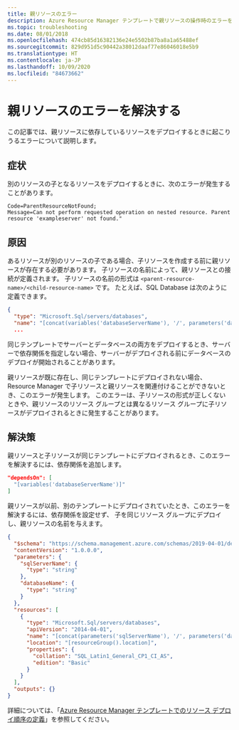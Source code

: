 ```yaml
---
title: 親リソースのエラー
description: Azure Resource Manager テンプレートで親リソースの操作時のエラーを解決する方法について説明します。
ms.topic: troubleshooting
ms.date: 08/01/2018
ms.openlocfilehash: 474cb85d16382136e24e5502b87ba8a1a65488ef
ms.sourcegitcommit: 829d951d5c90442a38012daaf77e86046018e5b9
ms.translationtype: HT
ms.contentlocale: ja-JP
ms.lasthandoff: 10/09/2020
ms.locfileid: "84673662"
---
```

# <a name="resolve-errors-for-parent-resources"></a>親リソースのエラーを解決する

この記事では、親リソースに依存しているリソースをデプロイするときに起こりうるエラーについて説明します。

## <a name="symptom"></a>症状

別のリソースの子となるリソースをデプロイするときに、次のエラーが発生することがあります。

```
Code=ParentResourceNotFound;
Message=Can not perform requested operation on nested resource. Parent resource 'exampleserver' not found."
```

## <a name="cause"></a>原因

あるリソースが別のリソースの子である場合、子リソースを作成する前に親リソースが存在する必要があります。 子リソースの名前によって、親リソースとの接続が定義されます。 子リソースの名前の形式は `<parent-resource-name>/<child-resource-name>` です。 たとえば、SQL Database は次のように定義できます。

```json
{
  "type": "Microsoft.Sql/servers/databases",
  "name": "[concat(variables('databaseServerName'), '/', parameters('databaseName'))]",
  ...
```

同じテンプレートでサーバーとデータベースの両方をデプロイするとき、サーバーで依存関係を指定しない場合、サーバーがデプロイされる前にデータベースのデプロイが開始されることがあります。

親リソースが既に存在し、同じテンプレートにデプロイされない場合、Resource Manager で子リソースと親リソースを関連付けることができないとき、このエラーが発生します。 このエラーは、子リソースの形式が正しくないときや、親リソースのリソース グループとは異なるリソース グループに子リソースがデプロイされるときに発生することがあります。

## <a name="solution"></a>解決策

親リソースと子リソースが同じテンプレートにデプロイされるとき、このエラーを解決するには、依存関係を追加します。

```json
"dependsOn": [
  "[variables('databaseServerName')]"
]
```

親リソースが以前、別のテンプレートにデプロイされていたとき、このエラーを解決するには、依存関係を設定せず、 子を同じリソース グループにデプロイし、親リソースの名前を与えます。

```json
{
  "$schema": "https://schema.management.azure.com/schemas/2019-04-01/deploymentTemplate.json#",
  "contentVersion": "1.0.0.0",
  "parameters": {
    "sqlServerName": {
      "type": "string"
    },
    "databaseName": {
      "type": "string"
    }
  },
  "resources": [
    {
      "type": "Microsoft.Sql/servers/databases",
      "apiVersion": "2014-04-01",
      "name": "[concat(parameters('sqlServerName'), '/', parameters('databaseName'))]",
      "location": "[resourceGroup().location]",
      "properties": {
        "collation": "SQL_Latin1_General_CP1_CI_AS",
        "edition": "Basic"
      }
    }
  ],
  "outputs": {}
}
```

詳細については、「[Azure Resource Manager テンプレートでのリソース デプロイ順序の定義](define-resource-dependency.md)」を参照してください。